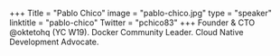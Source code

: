 +++
Title = "Pablo Chico"
image = "pablo-chico.jpg"
type = "speaker"
linktitle = "pablo-chico"
Twitter = "pchico83"
+++
Founder & CTO @oktetohq (YC W19). Docker Community Leader. Cloud Native Development Advocate.

